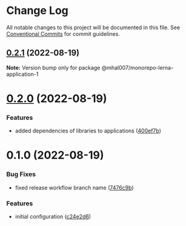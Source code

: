 # Change Log

All notable changes to this project will be documented in this file.
See [Conventional Commits](https://conventionalcommits.org) for commit guidelines.

## [0.2.1](https://github.com/mhal007/monorepo-lerna/compare/@mhal007/monorepo-lerna-application-1@0.2.0...@mhal007/monorepo-lerna-application-1@0.2.1) (2022-08-19)

**Note:** Version bump only for package @mhal007/monorepo-lerna-application-1





# [0.2.0](https://github.com/mhal007/monorepo-lerna/compare/@mhal007/monorepo-lerna-application-1@0.1.0...@mhal007/monorepo-lerna-application-1@0.2.0) (2022-08-19)


### Features

* added dependencies of libraries to applications ([400ef7b](https://github.com/mhal007/monorepo-lerna/commit/400ef7bc63bddd139709ec45f4dda3c55ca4486b))





# 0.1.0 (2022-08-19)


### Bug Fixes

* fixed release workflow branch name ([7476c9b](https://github.com/mhal007/monorepo-lerna/commit/7476c9b74a23d97712c0fef4da200c3c5e8cdc52))


### Features

* initial configuration ([c24e2d6](https://github.com/mhal007/monorepo-lerna/commit/c24e2d6a71311d11d6cef8cd5584812e73b72761))
